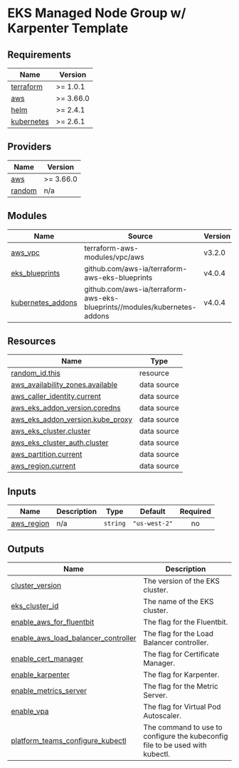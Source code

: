 # EKS Managed Node Group w/ Karpenter Template

<!-- BEGINNING OF PRE-COMMIT-TERRAFORM DOCS HOOK -->
## Requirements

| Name | Version |
|------|---------|
| <a name="requirement_terraform"></a> [terraform](#requirement\_terraform) | >= 1.0.1 |
| <a name="requirement_aws"></a> [aws](#requirement\_aws) | >= 3.66.0 |
| <a name="requirement_helm"></a> [helm](#requirement\_helm) | >= 2.4.1 |
| <a name="requirement_kubernetes"></a> [kubernetes](#requirement\_kubernetes) | >= 2.6.1 |

## Providers

| Name | Version |
|------|---------|
| <a name="provider_aws"></a> [aws](#provider\_aws) | >= 3.66.0 |
| <a name="provider_random"></a> [random](#provider\_random) | n/a |

## Modules

| Name | Source | Version |
|------|--------|---------|
| <a name="module_aws_vpc"></a> [aws\_vpc](#module\_aws\_vpc) | terraform-aws-modules/vpc/aws | v3.2.0 |
| <a name="module_eks_blueprints"></a> [eks\_blueprints](#module\_eks\_blueprints) | github.com/aws-ia/terraform-aws-eks-blueprints | v4.0.4 |
| <a name="module_kubernetes_addons"></a> [kubernetes\_addons](#module\_kubernetes\_addons) | github.com/aws-ia/terraform-aws-eks-blueprints//modules/kubernetes-addons | v4.0.4 |

## Resources

| Name | Type |
|------|------|
| [random_id.this](https://registry.terraform.io/providers/hashicorp/random/latest/docs/resources/id) | resource |
| [aws_availability_zones.available](https://registry.terraform.io/providers/hashicorp/aws/latest/docs/data-sources/availability_zones) | data source |
| [aws_caller_identity.current](https://registry.terraform.io/providers/hashicorp/aws/latest/docs/data-sources/caller_identity) | data source |
| [aws_eks_addon_version.coredns](https://registry.terraform.io/providers/hashicorp/aws/latest/docs/data-sources/eks_addon_version) | data source |
| [aws_eks_addon_version.kube_proxy](https://registry.terraform.io/providers/hashicorp/aws/latest/docs/data-sources/eks_addon_version) | data source |
| [aws_eks_cluster.cluster](https://registry.terraform.io/providers/hashicorp/aws/latest/docs/data-sources/eks_cluster) | data source |
| [aws_eks_cluster_auth.cluster](https://registry.terraform.io/providers/hashicorp/aws/latest/docs/data-sources/eks_cluster_auth) | data source |
| [aws_partition.current](https://registry.terraform.io/providers/hashicorp/aws/latest/docs/data-sources/partition) | data source |
| [aws_region.current](https://registry.terraform.io/providers/hashicorp/aws/latest/docs/data-sources/region) | data source |

## Inputs

| Name | Description | Type | Default | Required |
|------|-------------|------|---------|:--------:|
| <a name="input_aws_region"></a> [aws\_region](#input\_aws\_region) | n/a | `string` | `"us-west-2"` | no |

## Outputs

| Name | Description |
|------|-------------|
| <a name="output_cluster_version"></a> [cluster\_version](#output\_cluster\_version) | The version of the EKS cluster. |
| <a name="output_eks_cluster_id"></a> [eks\_cluster\_id](#output\_eks\_cluster\_id) | The name of the EKS cluster. |
| <a name="output_enable_aws_for_fluentbit"></a> [enable\_aws\_for\_fluentbit](#output\_enable\_aws\_for\_fluentbit) | The flag for the Fluentbit. |
| <a name="output_enable_aws_load_balancer_controller"></a> [enable\_aws\_load\_balancer\_controller](#output\_enable\_aws\_load\_balancer\_controller) | The flag for the Load Balancer controller. |
| <a name="output_enable_cert_manager"></a> [enable\_cert\_manager](#output\_enable\_cert\_manager) | The flag for Certificate Manager. |
| <a name="output_enable_karpenter"></a> [enable\_karpenter](#output\_enable\_karpenter) | The flag for Karpenter. |
| <a name="output_enable_metrics_server"></a> [enable\_metrics\_server](#output\_enable\_metrics\_server) | The flag for the Metric Server. |
| <a name="output_enable_vpa"></a> [enable\_vpa](#output\_enable\_vpa) | The flag for Virtual Pod Autoscaler. |
| <a name="output_platform_teams_configure_kubectl"></a> [platform\_teams\_configure\_kubectl](#output\_platform\_teams\_configure\_kubectl) | The command to use to configure the kubeconfig file to be used with kubectl. |
<!-- END OF PRE-COMMIT-TERRAFORM DOCS HOOK -->
